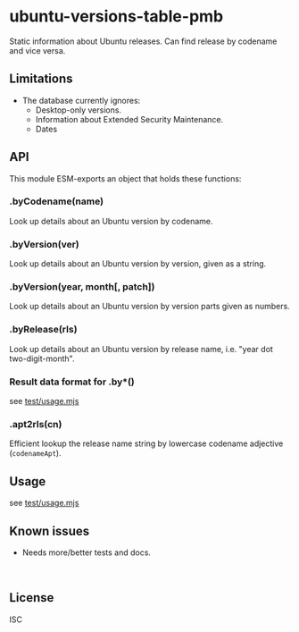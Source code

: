 ﻿
<!--#echo json="package.json" key="name" underline="=" -->
ubuntu-versions-table-pmb
=========================
<!--/#echo -->

<!--#echo json="package.json" key="description" -->
Static information about Ubuntu releases. Can find release by codename and
vice versa.
<!--/#echo -->


Limitations
-----------

* The database currently ignores:
  * Desktop-only versions.
  * Information about Extended Security Maintenance.
  * Dates



API
---

This module ESM-exports an object that holds these functions:

### .byCodename(name)
Look up details about an Ubuntu version by codename.

### .byVersion(ver)
Look up details about an Ubuntu version by version, given as a string.

### .byVersion(year, month[, patch])
Look up details about an Ubuntu version by version parts given as numbers.

### .byRelease(rls)
Look up details about an Ubuntu version by release name,
i.e. "year dot two-digit-month".

### Result data format for .by*()
see [test/usage.mjs](test/usage.mjs)

### .apt2rls(cn)
Efficient lookup the release name string by lowercase codename adjective
(`codenameApt`).




Usage
-----

see [test/usage.mjs](test/usage.mjs)


<!--#toc stop="scan" -->



Known issues
------------

* Needs more/better tests and docs.




&nbsp;


License
-------
<!--#echo json="package.json" key=".license" -->
ISC
<!--/#echo -->
